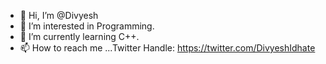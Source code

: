 - 👋 Hi, I’m @Divyesh 
- 👀 I’m interested in Programming.
- 🌱 I’m currently learning C++.
- 📫 How to reach me ...Twitter Handle:  https://twitter.com/DivyeshIdhate

